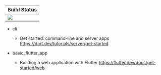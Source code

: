 |  **Build Status**                |
|:---------------------------------|
|  [![][actions-img]][actions-url] |


* cli
  - Get started: command-line and server apps https://dart.dev/tutorials/server/get-started

* basic_flutter_app
  - Building a web application with Flutter https://flutter.dev/docs/get-started/web


[actions-img]: https://github.com/wookay/dartcat/workflows/CI/badge.svg
[actions-url]: https://github.com/wookay/dartcat/actions
